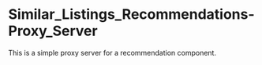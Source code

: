 # Similar_Listings_Recommendations-Proxy_Server
This is a simple proxy server for a recommendation component. 
